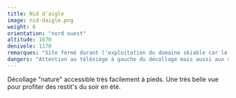 ```yaml
---
title: Nid d'aigle
image: nid-daigle.png
weight: 6
orientation: "nord ouest"
altitude: 1670
denivele: 1170
remarques: "Site fermé durant l'exploitation du domaine skiable car le décollage se trouve sur une piste."
dangers: "Attention au télésiège à gauche du décollage mais aussi aux souches et arbustes dans la pente."
---
```


Décollage "nature" accessible très facilement à pieds. Une très belle vue pour profiter des restit's du soir en été. 
